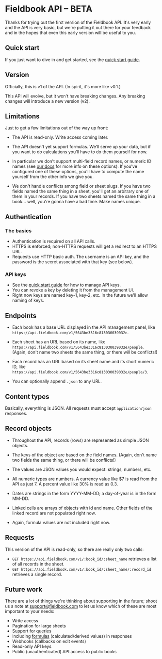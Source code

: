 Fieldbook API – BETA
====================

Thanks for trying out the first version of the Fieldbook API. It's very early and the API is very basic, but we're putting it out there for your feedback and in the hopes that even this early version will be useful to you.

Quick start
-----------

If you just want to dive in and get started, see the [quick start guide](quick-start.md).

Version
-------

Officially, this is v1 of the API. (In spirit, it's more like v0.1.)

This API will evolve, but it won't have breaking changes. Any breaking changes will introduce a new version (v2).

Limitations
-----------

Just to get a few limitations out of the way up front:

* The API is read-only. Write access coming later.

* The API doesn't yet support formulas. We'll serve up your data, but if you want to do calculations you'll have to do them yourself for now.

* In particular we don't support multi-field record names, or numeric ID names (see [our docs](http://docs.fieldbook.com/docs/the-name-column) for more info on these options). If you've configured one of these options, you'll have to compute the name yourself from the other info we give you.

* We don't handle conflicts among field or sheet slugs. If you have two fields named the same thing in a sheet, you'll get an arbitrary one of them in your records. If you have two sheets named the same thing in a book... well, you're gonna have a bad time. Make names unique.

Authentication
--------------

### The basics

* Authentication is required on all API calls.
* HTTPS is enforced; non-HTTPS requests will get a redirect to an HTTPS URL.
* Requests use HTTP basic auth. The username is an API key, and the password is the secret associated with that key (see below).

### API keys

* See the [quick start guide](quick-start.md) for how to manage API keys.
* You can revoke a key by deleting it from the management UI.
* Right now keys are named key-1, key-2, etc. In the future we'll allow naming of keys.

Endpoints
---------

* Each book has a base URL displayed in the API management panel, like `https://api.fieldbook.com/v1/5643be3316c813030039032e`.

* Each sheet has an URL based on its name, like `https://api.fieldbook.com/v1/5643be3316c813030039032e/people`. (Again, don't name two sheets the same thing, or there will be conflicts!)

* Each record has an URL based on its sheet name and its short numeric ID, like `https://api.fieldbook.com/v1/5643be3316c813030039032e/people/3`.

* You can optionally append `.json` to any URL.

Content types
-------------

Basically, everything is JSON. All requests must accept `application/json` responses.

Record objects
--------------

* Throughout the API, records (rows) are represented as simple JSON objects.

* The keys of the object are based on the field names. (Again, don't name two fields the same thing, or there will be conflicts!)

* The values are JSON values you would expect: strings, numbers, etc.

* All numeric types are numbers. A currency value like $7 is read from the API as just 7. A percent value like 30% is read as 0.3.

* Dates are strings in the form YYYY-MM-DD; a day-of-year is in the form MM-DD.

* Linked cells are arrays of objects with id and name. Other fields of the linked record are not populated right now.

* Again, formula values are not included right now.

Requests
--------

This version of the API is read-only, so there are really only two calls:

* `GET https://api.fieldbook.com/v1/:book_id/:sheet_name` retrieves a list of all records in the sheet.
* `GET https://api.fieldbook.com/v1/:book_id/:sheet_name/:record_id` retrieves a single record.

Future work
-----------

There are a lot of things we're thinking about supporting in the future; shoot us a note at support@fieldbook.com to let us know which of these are most important to your needs:

* Write access
* Pagination for large sheets
* Support for [queries](http://docs.fieldbook.com/docs/queries)
* Including [formulas](http://docs.fieldbook.com/docs/formulas) (calculated/derived values) in responses
* Webhooks (callbacks on edit events)
* Read-only API keys
* Public (unauthenticated) API access to public books
